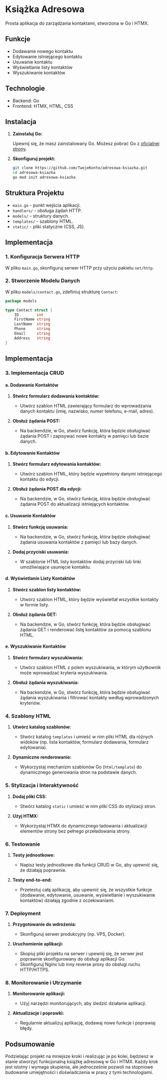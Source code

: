 # Książka Adresowa

Prosta aplikacja do zarządzania kontaktami, stworzona w Go i HTMX.

## Funkcje

- Dodawanie nowego kontaktu
- Edytowanie istniejącego kontaktu
- Usuwanie kontaktu
- Wyświetlanie listy kontaktów
- Wyszukiwanie kontaktów

## Technologie

- Backend: Go
- Frontend: HTMX, HTML, CSS

## Instalacja

1. **Zainstaluj Go:**

    Upewnij się, że masz zainstalowany Go. Możesz pobrać Go z [oficjalnej strony](https://golang.org/dl/).

2. **Skonfiguruj projekt:**

    ```bash
    git clone https://github.com/TwojeKonto/adresowa-ksiazka.git
    cd adresowa-ksiazka
    go mod init adresowa-ksiazka
    ```

## Struktura Projektu

- `main.go` - punkt wejścia aplikacji.
- `handlers/` - obsługa żądań HTTP.
- `models/` - struktury danych.
- `templates/` - szablony HTML.
- `static/` - pliki statyczne (CSS, JS).

## Implementacja

### 1. Konfiguracja Serwera HTTP

W pliku `main.go`, skonfiguruj serwer HTTP przy użyciu pakietu `net/http`.

### 2. Stworzenie Modelu Danych

W pliku `models/contact.go`, zdefiniuj strukturę `Contact`:

```go
package models

type Contact struct {
    ID        int
    FirstName string
    LastName  string
    Phone     string
    Email     string
    Address   string
}
```
## Implementacja

### 3. Implementacja CRUD

#### a. Dodawanie Kontaktów

1. **Stwórz formularz dodawania kontaktów:**
   - Utwórz szablon HTML zawierający formularz do wprowadzania danych kontaktu (imię, nazwisko, numer telefonu, e-mail, adres).

2. **Obsłuż żądania POST:**
   - Na backendzie, w Go, stwórz funkcję, która będzie obsługiwać żądania POST i zapisywać nowe kontakty w pamięci lub bazie danych.

#### b. Edytowanie Kontaktów

1. **Stwórz formularz edytowania kontaktów:**
   - Utwórz szablon HTML, który będzie wypełniony danymi istniejącego kontaktu do edycji.

2. **Obsłuż żądania POST dla edycji:**
   - Na backendzie, w Go, stwórz funkcję, która będzie obsługiwać żądania POST do aktualizacji istniejących kontaktów.

#### c. Usuwanie Kontaktów

1. **Stwórz funkcję usuwania:**
   - Na backendzie, w Go, stwórz funkcję, która będzie obsługiwać żądania usuwania kontaktów z pamięci lub bazy danych.

2. **Dodaj przyciski usuwania:**
   - W szablonie HTML listy kontaktów dodaj przyciski lub linki umożliwiające usunięcie kontaktu.

#### d. Wyświetlanie Listy Kontaktów

1. **Stwórz szablon listy kontaktów:**
   - Utwórz szablon HTML, który będzie wyświetlał wszystkie kontakty w formie listy.

2. **Obsłuż żądania GET:**
   - Na backendzie, w Go, stwórz funkcję, która będzie obsługiwać żądania GET i renderować listę kontaktów za pomocą szablonu HTML.

#### e. Wyszukiwanie Kontaktów

1. **Stwórz formularz wyszukiwania:**
   - Utwórz szablon HTML z polem wyszukiwania, w którym użytkownik może wprowadzać kryteria wyszukiwania.

2. **Obsłuż żądania wyszukiwania:**
   - Na backendzie, w Go, stwórz funkcję, która będzie obsługiwać żądania wyszukiwania i filtrować kontakty według wprowadzonych kryteriów.

### 4. Szablony HTML

1. **Utwórz katalog szablonów:**
   - Stwórz katalog `templates` i umieść w nim pliki HTML dla różnych widoków (np. lista kontaktów, formularz dodawania, formularz edytowania).

2. **Dynamiczne renderowanie:**
   - Wykorzystaj mechanizm szablonów Go (`html/template`) do dynamicznego generowania stron na podstawie danych.

### 5. Stylizacja i Interaktywność

1. **Dodaj pliki CSS:**
   - Stwórz katalog `static` i umieść w nim pliki CSS do stylizacji stron.

2. **Użyj HTMX:**
   - Wykorzystaj HTMX do dynamicznego ładowania i aktualizacji elementów strony bez pełnego przeładowania strony.

### 6. Testowanie

1. **Testy jednostkowe:**
   - Napisz testy jednostkowe dla funkcji CRUD w Go, aby upewnić się, że działają poprawnie.

2. **Testy end-to-end:**
   - Przetestuj całą aplikację, aby upewnić się, że wszystkie funkcje (dodawanie, edytowanie, usuwanie, wyświetlanie i wyszukiwanie kontaktów) działają zgodnie z oczekiwaniami.

### 7. Deployment

1. **Przygotowanie do wdrożenia:**
   - Skonfiguruj serwer produkcyjny (np. VPS, Docker).

2. **Uruchomienie aplikacji:**
   - Skopiuj pliki projektu na serwer i upewnij się, że serwer jest poprawnie skonfigurowany do obsługi aplikacji Go.
   - Skonfiguruj Nginx lub inny reverse proxy do obsługi ruchu HTTP/HTTPS.

### 8. Monitorowanie i Utrzymanie

1. **Monitorowanie aplikacji:**
   - Użyj narzędzi monitorujących, aby śledzić działanie aplikacji.

2. **Aktualizacje i poprawki:**
   - Regularnie aktualizuj aplikację, dodawaj nowe funkcje i poprawiaj błędy.

## Podsumowanie

Podzielając projekt na mniejsze kroki i realizując je po kolei, będziesz w stanie stworzyć funkcjonalną książkę adresową w Go i HTMX. Każdy krok jest istotny i wymaga skupienia, ale jednocześnie pozwoli na stopniowe budowanie umiejętności i doświadczenia w pracy z tymi technologiami.
